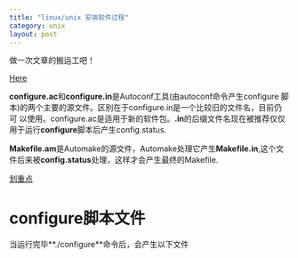 ```yaml
---
title: "linux/unix 安装软件过程"
category: unix
layout: post
---
```


做一次文章的搬运工吧！

[Here](https://stackoverflow.com/questions/3782994/any-difference-between-configure-ac-and-configure-in-and-makefile-am-and-makefi)

**configure.ac**和**configure.in**是Autoconf工具(由autoconf命令产生configure
脚本)的两个主要的源文件。区别在于configure.in是一个比较旧的文件名，目前仍可
以使用。configure.ac是适用于新的软件包。**.in**的后缀文件名现在被推荐仅仅用于运行**configure**脚本后产生config.status.

**Makefile.am**是Automake的源文件，Automake处理它产生**Makefile.in**,这个文件后来被**config.status**处理，这样才会产生最终的Makefile.

[划重点](https://www.gnu.org/savannah-checkouts/gnu/autoconf/manual/autoconf-2.69/html_node/Making-configure-Scripts.html)

# configure脚本文件

当运行完毕**./configure**命令后，会产生以下文件

